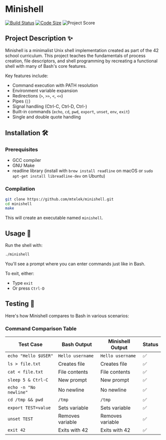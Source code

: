 # Minishell

[![Build Status](https://img.shields.io/github/actions/workflow/status/mtelek/minishell/build.yml?style=flat-square)](https://github.com/mtelek/minishell/actions)
[![Code Size](https://img.shields.io/github/languages/code-size/mtelek/minishell?style=flat-square)](https://github.com/mtelek/minishell)
![Project Score](https://img.shields.io/badge/Minishell-93%25-brightgreen)

## Project Description ✨

Minishell is a minimalist Unix shell implementation created as part of the 42 school curriculum. This project teaches the fundamentals of process creation, file descriptors, and shell programming by recreating a functional shell with many of Bash's core features.

Key features include:
- Command execution with PATH resolution
- Environment variable expansion
- Redirections (`>`, `>>`, `<`, `<<`)
- Pipes (`|`)
- Signal handling (Ctrl-C, Ctrl-D, Ctrl-\)
- Built-in commands (`echo`, `cd`, `pwd`, `export`, `unset`, `env`, `exit`)
- Single and double quote handling

## Installation 🛠️

### Prerequisites
- GCC compiler
- GNU Make
- readline library (install with `brew install readline` on macOS or `sudo apt-get install libreadline-dev` on Ubuntu)

### Compilation
```bash
git clone https://github.com/mtelek/minishell.git
cd minishell
make
```

This will create an executable named `minishell`.

## Usage 🚀

Run the shell with:
```bash
./minishell
```

You'll see a prompt where you can enter commands just like in Bash.

To exit, either:
- Type `exit`
- Or press `Ctrl-D`

## Testing 🧪

Here's how Minishell compares to Bash in various scenarios:

### Command Comparison Table

| Test Case | Bash Output | Minishell Output | Status |
|-----------|-------------|------------------|--------|
| `echo "Hello $USER"` | `Hello username` | `Hello username` | ✅ |
| `ls > file.txt` | Creates file | Creates file | ✅ |
| `cat < file.txt` | File contents | File contents | ✅ |
| `sleep 5 & Ctrl-C` | New prompt | New prompt | ✅ |
| `echo -n "No newline"` | No newline | No newline | ✅ |
| `cd /tmp && pwd` | `/tmp` | `/tmp` | ✅ |
| `export TEST=value` | Sets variable | Sets variable | ✅ |
| `unset TEST` | Removes variable | Removes variable | ✅ |
| `exit 42` | Exits with 42 | Exits with 42 | ✅ |
